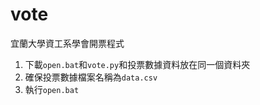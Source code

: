# vote
宜蘭大學資工系學會開票程式

1. 下載`open.bat`和`vote.py`和投票數據資料放在同一個資料夾
2. 確保投票數據檔案名稱為`data.csv`
3. 執行`open.bat`

